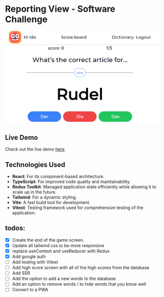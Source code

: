 # Reporting View - Software Challenge

![Project Screenshot](./src/images/Capture.PNG)

## Live Demo

Check out the live demo [here](https://resplendent-cactus-79b384.netlify.app/).

## Technologies Used

- **React**: For its component-based architecture.
- **TypeScript**: For improved code quality and maintainability.
- **Redux Toolkit**: Managed application state efficiently while allowing it to scale up in the future.
- **Tailwind**: For a dynamic styling.
- **Vite**: A fast build tool for development.
- **Vitest**: Testing framework used for comprehensive testing of the application.

## todos:

- [x] Create the end of the game screen.
- [x] Update all tailwind css to be more responsive
- [x] replace useContext and useReducer with Redux
- [x] Add google auth
- [ ] Add testing with Vitest
- [ ] Add high score screen with all of the high scores from the database
- [ ] Add SSR
- [ ] Add the option to add a new words to the database
- [ ] Add an option to remove words / to hide words that you know well
- [ ] Convert to a PWA
